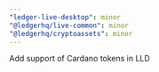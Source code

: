```yaml
---
"ledger-live-desktop": minor
"@ledgerhq/live-common": minor
"@ledgerhq/cryptoassets": minor
---
```


Add support of Cardano tokens in LLD
